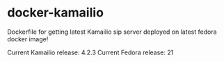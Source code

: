 # docker-kamailio
Dockerfile for getting latest Kamailio sip server deployed on latest fedora docker image!

Current Kamailio release: 4.2.3
Current Fedora release: 21

